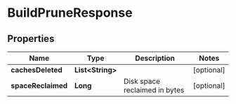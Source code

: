 
# BuildPruneResponse

## Properties
Name | Type | Description | Notes
------------ | ------------- | ------------- | -------------
**cachesDeleted** | **List&lt;String&gt;** |  |  [optional]
**spaceReclaimed** | **Long** | Disk space reclaimed in bytes |  [optional]



